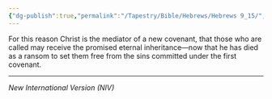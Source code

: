 ```yaml
---
{"dg-publish":true,"permalink":"/Tapestry/Bible/Hebrews/Hebrews 9_15/","title":"Hebrews 9:15","hide":true,"tags":["bible-verse","bible-verse"],"dgHomeLink":true,"dgShowLocalGraph":true,"dgEnableSearch":true}
---
```



For this reason Christ is the mediator of a new covenant, that those who are called may receive the promised eternal inheritance—now that he has died as a ransom to set them free from the sins committed under the first covenant.

---
*New International Version (NIV)*